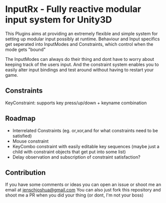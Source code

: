 # InputRx - Fully reactive modular input system for Unity3D

This Plugins aims at providing an extremely flexible and simple system for setting up modular input possibly at runtime.
Behaviour and Input specifics get seperated into InputModes and Constraints, which control when the mode gets "bound"

The InputModes can always do their thing and dont have to worry about keeping track of the users input.
And the constraint system enables you to easily alter input bindings and test around without having to restart your game.

## Constraints
KeyConstraint: supports key press/up/down + keyname combination

## Roadmap
- Interrelated Constraints (eg. or,xor,and for what constraints need to be satisfied)
- Mouse constraint
- KeyCombo constraint with easily editable key sequences (maybe just a child with constraint objects that get put into some list)
- Delay observation and subscription of constraint satisfaction?

## Contribution
If you have some comments or ideas you can open an issue or shoot me an email at jenschjoshua@gmail.com
You can also just fork this repository and shoot me a PR when you did your thing (or dont, I'm not your boss)